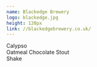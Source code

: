 ```yaml
---
name: Blackedge Brewery
logo: blackedge.jpg
height: 120px
link: //blackedgebrewery.co.uk/
---
```

<ul style="list-style-type:none; margin:0; padding:0;">
  <li>Calypso</li>
  <li>Oatmeal Chocolate Stout</li>
  <li>Shake</li>
</ul>

